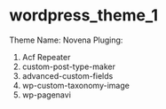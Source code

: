 # wordpress_theme_1
Theme Name: Novena
Pluging: 
1. Acf Repeater
2. custom-post-type-maker
3. advanced-custom-fields
4. wp-custom-taxonomy-image
5. wp-pagenavi
